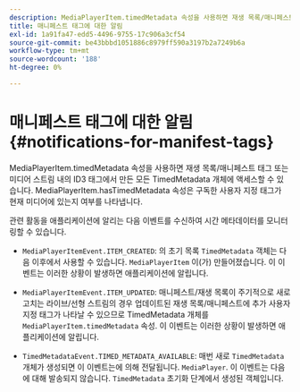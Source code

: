 ```yaml
---
description: MediaPlayerItem.timedMetadata 속성을 사용하면 재생 목록/매니페스트 태그 또는 미디어 스트림 내의 ID3 태그에서 만든 모든 TimedMetadata 개체에 액세스할 수 있습니다. MediaPlayerItem.hasTimedMetadata 속성은 구독한 사용자 지정 태그가 현재 미디어에 있는지 여부를 나타냅니다.
title: 매니페스트 태그에 대한 알림
exl-id: 1a91fa47-edd5-4496-9755-17c906a3cf54
source-git-commit: be43bbbd1051886c8979ff590a3197b2a7249b6a
workflow-type: tm+mt
source-wordcount: '188'
ht-degree: 0%

---
```


# 매니페스트 태그에 대한 알림{#notifications-for-manifest-tags}

MediaPlayerItem.timedMetadata 속성을 사용하면 재생 목록/매니페스트 태그 또는 미디어 스트림 내의 ID3 태그에서 만든 모든 TimedMetadata 개체에 액세스할 수 있습니다. MediaPlayerItem.hasTimedMetadata 속성은 구독한 사용자 지정 태그가 현재 미디어에 있는지 여부를 나타냅니다.

관련 활동을 애플리케이션에 알리는 다음 이벤트를 수신하여 시간 메타데이터를 모니터링할 수 있습니다.

* `MediaPlayerItemEvent.ITEM_CREATED`: 의 초기 목록 `TimedMetadata` 객체는 다음 이후에서 사용할 수 있습니다. `MediaPlayerItem` 이(가) 만들어졌습니다. 이 이벤트는 이러한 상황이 발생하면 애플리케이션에 알립니다.

* `MediaPlayerItemEvent.ITEM_UPDATED`: 매니페스트/재생 목록이 주기적으로 새로 고치는 라이브/선형 스트림의 경우 업데이트된 재생 목록/매니페스트에 추가 사용자 지정 태그가 나타날 수 있으므로 TimedMetadata 개체를 `MediaPlayerItem.timedMetadata` 속성. 이 이벤트는 이러한 상황이 발생하면 애플리케이션에 알립니다.

* `TimedMetadataEvent.TIMED_METADATA_AVAILABLE`: 매번 새로 `TimedMetadata` 개체가 생성되면 이 이벤트는에 의해 전달됩니다. `MediaPlayer`. 이 이벤트는 다음에 대해 발송되지 않습니다. `TimedMetadata` 초기화 단계에서 생성된 객체입니다.
